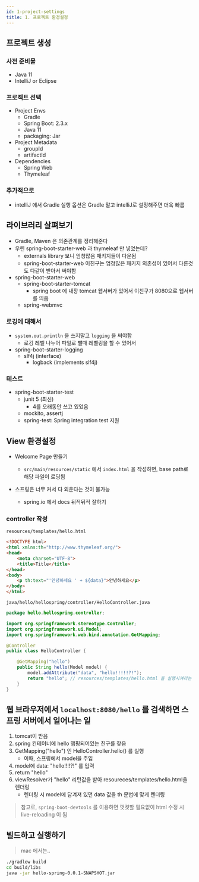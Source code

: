 ```yaml
---
id: 1-project-settings
title: 1. 프로젝트 환경설정
---
```


## 프로젝트 생성

### 사전 준비물

- Java 11
- IntelliJ or Eclipse

### 프로젝트 선택

- Project Envs
  - Gradle
  - Spring Boot: 2.3.x
  - Java 11
  - packaging: Jar
- Project Metadata
  - groupId
  - artifactId
- Dependencies
  - Spring Web
  - Thymeleaf

### 추가적으로

- intelliJ 에서 Gradle 실행 옵션은 Gradle 말고 intelliJ로 설정해주면 더욱 빠름

## 라이브러리 살펴보기

- Gradle, Maven 은 의존관계를 정리해준다
- 우린 spring-boot-starter-web 과 thymeleaf 만 넣었는데?
  - externals library 보니 엄청많음 패키지들이 다운됨
  - spring-boot-starter-web 이친구는 엄청많은 패키지 의존성이 있어서 다른것도 다같이 받아서 써야함
- spring-boot-starter-web
  - spring-boot-starter-tomcat
    - spring boot 에 내장 tomcat 웹서버가 있어서 이친구가 8080으로 웹서버를 띄움
  - spring-webmvc

### 로깅에 대해서

- `system.out.println` 을 쓰지말고 `logging` 을 써야함
  - 로깅 레벨 나누어 파일로 뺄때 레벨링을 할 수 있어서
- spring-boot-starter-logging
  - slf4j (interface)
    - logback (implements slf4j)

### 테스트

- spring-boot-starter-test
  - junit 5 (최신)
    - 4를 오래동안 쓰고 있었음
  - mockito, assertj
  - spring-test: Spring integration test 지원

## View 환경설정

- Welcome Page 만들기
  - `src/main/resources/static` 에서 `index.html` 을 작성하면, base path로 해당 파일이 로딩됨

- 스프링은 너무 커서 다 외운다는 것이 불가능
  - spring.io 에서 docs 뒤적뒤적 잘하기

### controller 작성

`resources/templates/hello.html`

```html
<!DOCTYPE html>
<html xmlns:th="http://www.thymeleaf.org/">
<head>
    <meta charset="UTF-8">
    <title>Title</title>
</head>
<body>
    <p th:text="'안녕하세요 ' + ${data}">안녕하세요</p>
</body>
</html>
```

`java/hello/hellospring/controller/HelloController.java`

```java
package hello.hellospring.controller;

import org.springframework.stereotype.Controller;
import org.springframework.ui.Model;
import org.springframework.web.bind.annotation.GetMapping;

@Controller
public class HelloController {

    @GetMapping("hello")
    public String hello(Model model) {
        model.addAttribute("data", "hello!!!!!?!");
        return "hello"; // resources/templates/hello.html 을 실행시켜라는
    }
}
```

## 웹 브라우저에서 `localhost:8080/hello` 를 검색하면 스프링 서버에서 일어나는 일

1. tomcat이 받음
2. spring 컨테이너에 hello 맵핑되어있는 친구를 찾음
3. GetMapping("hello") 인 HelloController.hello() 를 실행
    - 이때, 스프링에서 model을 주입
4. model에 data: "hello!!!!?!" 를 입력
5. return "hello"
6. viewResolver가 "hello" 리턴값을 받아 resoureces/templates/hello.html을 렌더링
    - 렌더링 시 model에 담겨져 있던 data 값을 th 문법에 맞게 렌더링

> 참고로, `spring-boot-devtools` 를 이용하면 껏켯할 필요없이 html 수정 시 live-reloading 이 됨

## 빌드하고 실행하기

> mac 에서는..

```sh
./gradlew build
cd build/libs
java -jar hello-spring-0.0.1-SNAPSHOT.jar
```
